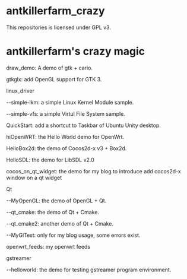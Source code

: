 antkillerfarm_crazy
===================

This repositories is licensed under GPL v3.

# antkillerfarm's crazy magic

draw_demo: A demo of gtk + cario.

gtkglx: add OpenGL support for GTK 3.

linux_driver

\-\-simple-lkm: a simple Linux Kernel Module sample.

\-\-simple-vfs: a simple Virtul File System sample.

QuickStart: add a shortcut to Taskbar of Ubuntu Unity desktop.

hiOpenWRT: the Hello World demo for OpenWrt.

HelloBox2d: the demo of Cocos2d-x v3 + Box2d.

HelloSDL: the demo for LibSDL v2.0

cocos_on_qt_widget: the demo for my blog to introduce add cocos2d-x window on a qt widget

Qt

\-\-MyOpenGL: the demo of OpenGL + Qt.

\-\-qt_cmake: the demo of Qt + Cmake.

\-\-qt_cmake2: another demo of Qt + Cmake.

\-\-MyGlTest: only for my blog usage, some errors exist.

openwrt_feeds: my openwrt feeds

gstreamer

\-\-helloworld: the demo for testing gstreamer program environment.

